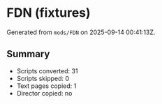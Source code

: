 # FDN (fixtures)

Generated from `mods/FDN` on 2025-09-14 00:41:13Z.

## Summary
- Scripts converted: 31
- Scripts skipped:  0
- Text pages copied: 1
- Director copied:   no
